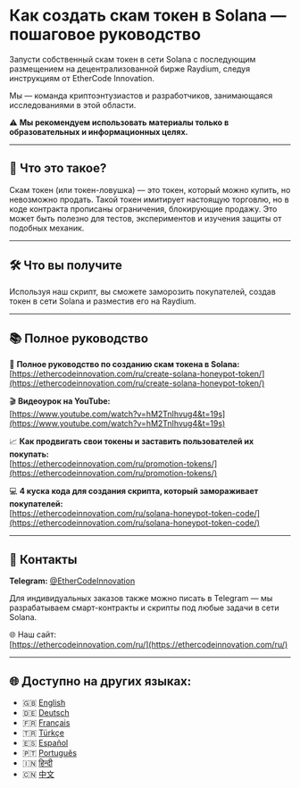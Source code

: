 # Как создать скам токен в Solana — пошаговое руководство

Запусти собственный скам токен в сети Solana с последующим размещением на децентрализованной бирже Raydium, следуя инструкциям от EtherCode Innovation.

Мы — команда криптоэнтузиастов и разработчиков, занимающаяся исследованиями в этой области.

⚠️ **Мы рекомендуем использовать материалы только в образовательных и информационных целях.**

---

## 🚀 Что это такое?

Скам токен (или токен-ловушка) — это токен, который можно купить, но невозможно продать. Такой токен имитирует настоящую торговлю, но в коде контракта прописаны ограничения, блокирующие продажу. Это может быть полезно для тестов, экспериментов и изучения защиты от подобных механик.

---

## 🛠 Что вы получите

Используя наш скрипт, вы сможете заморозить покупателей, создав токен в сети Solana и разместив его на Raydium.

---

## 📚 Полное руководство

🔗 **Полное руководство по созданию скам токена в Solana:**  
[https://ethercodeinnovation.com/ru/create-solana-honeypot-token/](https://ethercodeinnovation.com/ru/create-solana-honeypot-token/)

🎬 **Видеоурок на YouTube:**  
[https://www.youtube.com/watch?v=hM2TnIhvug4&t=19s](https://www.youtube.com/watch?v=hM2TnIhvug4&t=19s)

📈 **Как продвигать свои токены и заставить пользователей их покупать:**  
[https://ethercodeinnovation.com/ru/promotion-tokens/](https://ethercodeinnovation.com/ru/promotion-tokens/)

💻 **4 куска кода для создания скрипта, который замораживает покупателей:**  
[https://ethercodeinnovation.com/ru/solana-honeypot-token-code/](https://ethercodeinnovation.com/ru/solana-honeypot-token-code/)

---

## 📩 Контакты

**Telegram:** [@EtherCodeInnovation](https://t.me/EtherCodeInnovation)

Для индивидуальных заказов также можно писать в Telegram — мы разрабатываем смарт-контракты и скрипты под любые задачи в сети Solana.

🌐 Наш сайт:  
[https://ethercodeinnovation.com/ru/](https://ethercodeinnovation.com/ru/)

---

## 🌐 Доступно на других языках:

- 🇬🇧 [English](./README.md)
- 🇩🇪 [Deutsch](./README-de.md)
- 🇫🇷 [Français](./README-fr.md)
- 🇹🇷 [Türkçe](./README-tr.md)
- 🇪🇸 [Español](./README-es.md)
- 🇵🇹 [Português](./README-pt.md)
- 🇮🇳 [हिन्दी](./README-hi.md)
- 🇨🇳 [中文](./README-zh.md)
